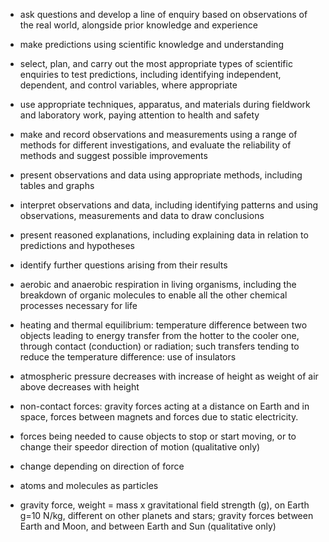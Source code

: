 - ask questions and develop a line of enquiry based on observations of the real world, alongside prior knowledge and experience
- make predictions using scientific knowledge and understanding
- select, plan, and carry out the most appropriate types of scientific enquiries to test predictions, including identifying independent, dependent, and control variables, where appropriate
- use appropriate techniques, apparatus, and materials during fieldwork and laboratory work, paying attention to health and safety
- make and record observations and measurements using a range of methods for different investigations, and evaluate the reliability of methods and suggest possible improvements
- present observations and data using appropriate methods, including tables and graphs
- interpret observations and data, including identifying patterns and using observations, measurements and data to draw conclusions
- present reasoned explanations, including explaining data in relation to predictions and hypotheses
- identify further questions arising from their results

- aerobic and anaerobic respiration in living organisms, including the breakdown of organic molecules to enable all the other chemical processes necessary for life
- heating and thermal equilibrium: temperature difference between two objects leading to energy transfer from the hotter to the cooler one, through contact (conduction) or radiation; such transfers tending to reduce the temperature difference: use of insulators
- atmospheric pressure decreases with increase of height as weight of air above decreases with height
- non-contact forces: gravity forces acting at a distance on Earth and in space, forces between magnets and forces due to static electricity.
- forces being needed to cause objects to stop or start moving, or to change their speedor direction of motion (qualitative only)
- change depending on direction of force
- atoms and molecules as particles
- gravity force, weight = mass x gravitational field strength (g), on Earth g=10 N/kg, different on other planets and stars; gravity forces between Earth and Moon, and between Earth and Sun (qualitative only)
